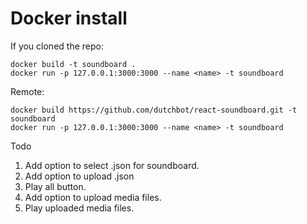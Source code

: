# Docker install

If you cloned the repo:
```
docker build -t soundboard .
docker run -p 127.0.0.1:3000:3000 --name <name> -t soundboard
```

Remote:
```
docker build https://github.com/dutchbot/react-soundboard.git -t soundboard
docker run -p 127.0.0.1:3000:3000 --name <name> -t soundboard
```

Todo

1. Add option to select .json for soundboard.
2. Add option to upload .json
3. Play all button.
4. Add option to upload media files.
5. Play uploaded media files.